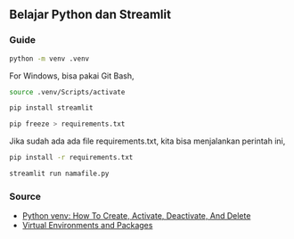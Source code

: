 ## Belajar Python dan Streamlit

### Guide

```bash
python -m venv .venv
```
For Windows, bisa pakai Git Bash,
```bash
source .venv/Scripts/activate
```

```bash
pip install streamlit
```

```bash
pip freeze > requirements.txt
```
Jika sudah ada ada file requirements.txt, kita bisa menjalankan perintah ini,
```bash
pip install -r requirements.txt
```

```bash
streamlit run namafile.py
```

### Source
- [Python venv: How To Create, Activate, Deactivate, And Delete](https://python.land/virtual-environments/virtualenv)
- [Virtual Environments and Packages](https://docs.python.org/3/tutorial/venv.html)